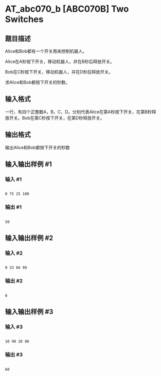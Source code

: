 # AT_abc070_b [ABC070B] Two Switches

## 题目描述

Alice和Bob都有一个开关用来控制机器人。
Alice在A秒按下开关，移动机器人，并在B秒后释放开关。

Bob在C秒按下开关，移动机器人，并在D秒后释放开关。

求Alice和Bob都按下开关的秒数。

## 输入格式

一行，有四个正整数A，B，C，D。分别代表Alice在第A秒按下开关，在第B秒释放开关。Bob在第C秒按下开关，在第D秒释放开关。

## 输出格式

输出Alice和Bob都按下开关的秒数

## 输入输出样例 #1

### 输入 #1

```
0 75 25 100
```

### 输出 #1

```
50
```

## 输入输出样例 #2

### 输入 #2

```
0 33 66 99
```

### 输出 #2

```
0
```

## 输入输出样例 #3

### 输入 #3

```
10 90 20 80
```

### 输出 #3

```
60
```